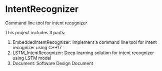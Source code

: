 # IntentRecognizer
Command line tool for intent recognizer

This project includes 3 parts:
1. EmbeddedIntentRecognizer: Implement a command line tool for intent recognizer using C++17
2. LSTM_IntentRecognizer: Deep learning solution for intent recognizer using LSTM model
3. Document: Software Design Document
